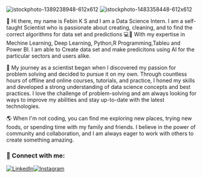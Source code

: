 ![istockphoto-1389238948-612x612](https://github.com/Sunbird-ALL/all-config-app/assets/137596876/f261ff21-6c18-4315-aeb1-e342a8c42a8b)
![istockphoto-1483358448-612x612](https://github.com/containerd/containerd/assets/137596876/6e0542af-773d-4251-9177-8c81081822ec)



👋 Hi there, my name is Febin K S and I am a Data Science Intern. I am a self-taught Scientist who is passionate about creating, cleaning, and to find the correct algorithms for data set and predictions 💻🚀 With my expertise in Mechine Learning, Deep Learning, Python,R Programming,Tableu and Power BI. I am able to Create data set and make predicitons using AI for the particular sectors and users alike.

🚀 My journey as a scientist began when I discovered my passion for problem solving and decided to pursue it on my own. Through countless hours of offline and online  courses, tutorials, and practice, I honed my skills and developed a strong understanding of data science concepts and best practices. I love the challenge of problem-solving and am always looking for ways to improve my abilities and stay up-to-date with the latest technologies.

🌎 When I'm not coding, you can find me exploring new places, trying new foods, or spending time with my family and friends. I believe in the power of community and collaboration, and I am always eager to work with others to create something amazing. 

### 🤝 Connect with me:
[![LinkedIn](https://img.shields.io/badge/LinkedIn-%230077B5.svg?logo=linkedin&logoColor=white)](https://linkedin.com/in/febin-k-s-93b88220a)[![Instagram](https://img.shields.io/badge/Instagram-%23E4405F.svg?logo=Instagram&logoColor=white)](https://www.instagram.com/_.feb_in)
